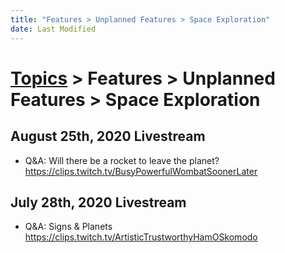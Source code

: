 ```yaml
---
title: "Features > Unplanned Features > Space Exploration"
date: Last Modified
---
```

# [Topics](../../../topics.md) > Features > Unplanned Features > Space Exploration

## August 25th, 2020 Livestream
* Q&A: Will there be a rocket to leave the planet? https://clips.twitch.tv/BusyPowerfulWombatSoonerLater

## July 28th, 2020 Livestream
* Q&A: Signs & Planets https://clips.twitch.tv/ArtisticTrustworthyHamOSkomodo
